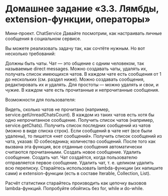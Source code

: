 # Домашнее задание «3.3. Лямбды, extension-функции, операторы»

Мини-проект. ChatService
Давайте посмотрим, как настраивать личные сообщения в социальном сервисе.

Вы можете реализовать задачу так, как сочтёте нужным. Но вот несколько требований:

Должны быть чаты. Чат — это общение с одним человеком, так называемые direct messages.
Можно создавать чаты, удалять их, получать список имеющихся чатов.
В каждом чате есть сообщения от 1 до нескольких (см. раздел ниже).
Можно создавать сообщения, редактировать их и удалять. Для простоты — можно удалять и свои, и чужие.
В каждом чате есть прочитанные и непрочитанные сообщения.


Возможности для пользователя:

Видеть, сколько чатов не прочитано (например, service.getUnreadChatsCount). В каждом из таких чатов есть хотя бы одно непрочитанное сообщение.
Получить список чатов (например, service.getChats).
Получить список последних сообщений из чатов (можно в виде списка строк). Если сообщений в чате нет (все были удалены), то пишется «нет сообщений».
Получить список сообщений из чата, указав:
ID собеседника;
количество сообщений. После того как вызвана эта функция, все отданные сообщения автоматически считаются прочитанными.
Создать новое сообщение.
Удалить сообщение.
Создать чат. Чат создаётся, когда пользователю отправляется первое сообщение.
Удалить чат, т. е. целиком удалить всю переписку.
Старайтесь использовать lambda-функции (их напишите сами) и extension-функции (есть в составе Iterable, Collection, List).

Расчёт статистики старайтесь производить как цепочку вызовов lambda-функций. Попробуйте обойтись без for, while и do-while.